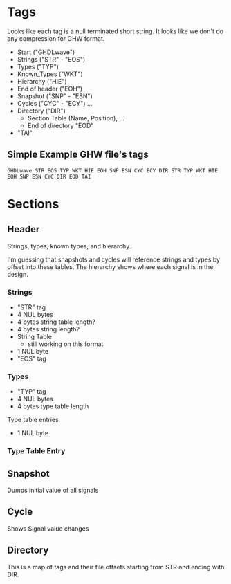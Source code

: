 # Tags
Looks like each tag is a null terminated short string. It looks like we don't do any compression for GHW format.

* Start ("GHDLwave")
* Strings ("STR" - "EOS")
* Types ("TYP")
* Known_Types ("WKT")
* Hierarchy ("HIE")
* End of header ("EOH")
* Snapshot ("SNP" - "ESN")
* Cycles ("CYC" - "ECY") ...
* Directory ("DIR")
  * Section Table (Name, Position), ...
  * End of directory "EOD"
* "TAI"
  
## Simple Example GHW file's tags
`
GHDLwave STR EOS TYP WKT HIE EOH SNP ESN CYC ECY DIR STR TYP WKT HIE EOH SNP ESN CYC DIR EOD TAI
`
# Sections

## Header
Strings, types, known types, and hierarchy.

I'm guessing that snapshots and cycles will reference strings and types by offset into these tables. The hierarchy shows where each signal is in the design.

### Strings
* "STR" tag
* 4 NUL bytes
* 4 bytes string table length?
* 4 bytes string length?
* String Table
  * still working on this format
* 1 NUL byte
* "EOS" tag

### Types
* "TYP" tag
* 4 NUL bytes
* 4 bytes type table length

Type table entries
* 1 NUL byte

### Type Table Entry


## Snapshot
Dumps initial value of all signals

## Cycle
Shows Signal value changes

## Directory
This is a map of tags and their file offsets starting from STR and ending with DIR.
